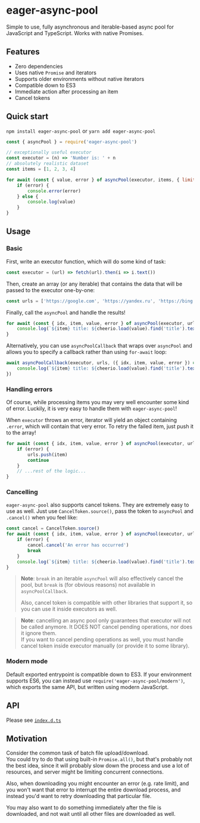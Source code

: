# eager-async-pool
Simple to use, fully asynchronous and iterable-based async pool for JavaScript and TypeScript. 
Works with native Promises.

## Features
 - Zero dependencies
 - Uses native `Promise` and iterators
 - Supports older environments without native iterators
 - Compatible down to ES3
 - Immediate action after processing an item
 - Cancel tokens

## Quick start
`npm install eager-async-pool` or `yarn add eager-async-pool`

```javascript
const { asyncPool } = require('eager-async-pool')

// exceptionally useful executor
const executor = (n) => 'Number is: ' + n
// absolutely realistic dataset
const items = [1, 2, 3, 4]

for await (const { value, error } of asyncPool(executor, items, { limit: 2 })) {
    if (error) {
        console.error(error)
    } else {
        console.log(value)
    }
}
```

## Usage
### Basic
First, write an executor function, which will do some kind of task:
```javascript
const executor = (url) => fetch(url).then(i => i.text())
```

Then, create an array (or any iterable) that contains the data that will be passed to 
the executor one-by-one:
```javascript
const urls = ['https://google.com', 'https://yandex.ru', 'https://bing.com']
```

Finally, call the `asyncPool` and handle the results!
```javascript
for await (const { idx, item, value, error } of asyncPool(executor, urls)) {
    console.log(`${item} title: ${cheerio.load(value).find('title').text()}`)
}
```

Alternatively, you can use `asyncPoolCallback` that wraps over `asyncPool` and allows
you to specify a callback rather than using `for-await` loop:
```javascript
await asyncPoolCallback(executor, urls, ({ idx, item, value, error }) => {
    console.log(`${item} title: ${cheerio.load(value).find('title').text()}`)
})
```

### Handling errors
Of course, while processing items you may very well encounter some kind of error.
Luckily, it is very easy to handle them with `eager-async-pool`!

When `executor` throws an error, iterator will yield an object containing `.error`, 
which will contain that very error. To retry the failed item, just push it to the array!
```javascript
for await (const { idx, item, value, error } of asyncPool(executor, urls)) {
    if (error) {
        urls.push(item)
        continue
    }
    // ...rest of the logic...
}
```

### Cancelling
`eager-async-pool` also supports cancel tokens. They are extremely easy to use as well.
Just use `CancelToken.source()`, pass the token to `asyncPool` and `.cancel()` when you feel like:
```javascript
const cancel = CancelToken.source()
for await (const { idx, item, value, error } of asyncPool(executor, urls, { cancel: cancel.token })) {
    if (error) {
        cancel.cancel('An error has occurred')
        break
    }
    console.log(`${item} title: ${cheerio.load(value).find('title').text()}`)
}
```

> **Note**: `break` in an iterable `asyncPool` will also effectively cancel the pool,
> but `break` is (for obvious reasons) not available in `asyncPoolCallback`.
> 
> Also, cancel token is compatible with other libraries that support it,
> so you can use it inside executors as well.

> **Note**: cancelling an async pool only guarantees that executor will not be called
> anymore. It DOES NOT cancel pending operations, nor does it ignore them.  
> If you want to cancel pending operations as well, you must handle
> cancel token inside executor manually (or provide it to some library).

### Modern mode
Default exported entrypoint is compatible down to ES3. If your environment supports 
ES6, you can instead use `require('eager-async-pool/modern')`, which exports the same API,
but written using modern JavaScript.

## API
Please see [`index.d.ts`](https://github.com/teidesu/eager-async-pool/blob/master/lib/index.d.ts)

## Motivation
Consider the common task of batch file upload/download.  
You could try to do that using built-in `Promise.all()`, but that's probably not 
the best idea, since it will probably slow down the process and use a lot of resources, 
and server might be limiting concurrent connections.

Also, when downloading you might encounter an error (e.g. rate limit), and you
won't want that error to interrupt the entire download process, and instead you'd want
to retry downloading that particular file.

You may also want to do something immediately after the file is downloaded, and not wait
until all other files are downloaded as well.
